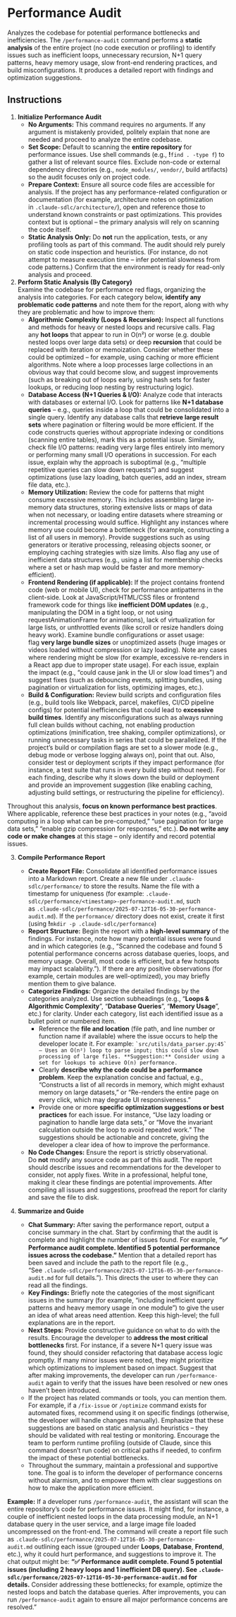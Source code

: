 # Performance Audit

Analyzes the codebase for potential performance bottlenecks and inefficiencies. The `/performance-audit` command performs a **static analysis** of the entire project (no code execution or profiling) to identify issues such as inefficient loops, unnecessary recursion, N+1 query patterns, heavy memory usage, slow front-end rendering practices, and build misconfigurations. It produces a detailed report with findings and optimization suggestions.

## Instructions

1. **Initialize Performance Audit**
    - **No Arguments:** This command requires no arguments. If any argument is mistakenly provided, politely explain that none are needed and proceed to analyze the entire codebase.
    - **Set Scope:** Default to scanning the **entire repository** for performance issues. Use shell commands (e.g., **!**`find . -type f`) to gather a list of relevant source files. Exclude non-code or external dependency directories (e.g., `node_modules/`, `vendor/`, build artifacts) so the audit focuses only on project code.
    - **Prepare Context:** Ensure all source code files are accessible for analysis. If the project has any performance-related configuration or documentation (for example, architecture notes on optimization in `.claude-sdlc/architecture/`), open and reference those to understand known constraints or past optimizations. This provides context but is optional – the primary analysis will rely on scanning the code itself.
    - **Static Analysis Only:** Do **not** run the application, tests, or any profiling tools as part of this command. The audit should rely purely on static code inspection and heuristics. (For instance, do not attempt to measure execution time – infer potential slowness from code patterns.) Confirm that the environment is ready for read-only analysis and proceed.
2. **Perform Static Analysis (By Category)**  
    Examine the codebase for performance red flags, organizing the analysis into categories. For each category below, **identify any problematic code patterns** and note them for the report, along with why they are problematic and how to improve them:
    - **Algorithmic Complexity (Loops & Recursion):** Inspect all functions and methods for heavy or nested loops and recursive calls. Flag any **hot loops** that appear to run in O(n²) or worse (e.g. double nested loops over large data sets) or deep **recursion** that could be replaced with iteration or memoization. Consider whether these could be optimized – for example, using caching or more efficient algorithms. Note where a loop processes large collections in an obvious way that could become slow, and suggest improvements (such as breaking out of loops early, using hash sets for faster lookups, or reducing loop nesting by restructuring logic).
    - **Database Access (N+1 Queries & I/O):** Analyze code that interacts with databases or external I/O. Look for patterns like **N+1 database queries** – e.g., queries inside a loop that could be consolidated into a single query. Identify any database calls that **retrieve large result sets** where pagination or filtering would be more efficient. If the code constructs queries without appropriate indexing or conditions (scanning entire tables), mark this as a potential issue. Similarly, check file I/O patterns: reading very large files entirely into memory or performing many small I/O operations in succession. For each issue, explain why the approach is suboptimal (e.g., “multiple repetitive queries can slow down requests”) and suggest optimizations (use lazy loading, batch queries, add an index, stream file data, etc.).
    - **Memory Utilization:** Review the code for patterns that might consume excessive memory. This includes assembling large in-memory data structures, storing extensive lists or maps of data when not necessary, or loading entire datasets where streaming or incremental processing would suffice. Highlight any instances where memory use could become a bottleneck (for example, constructing a list of all users in memory). Provide suggestions such as using generators or iterative processing, releasing objects sooner, or employing caching strategies with size limits. Also flag any use of inefficient data structures (e.g., using a list for membership checks where a set or hash map would be faster and more memory-efficient).
    - **Frontend Rendering (if applicable):** If the project contains frontend code (web or mobile UI), check for performance antipatterns in the client-side. Look at JavaScript/HTML/CSS files or frontend framework code for things like **inefficient DOM updates** (e.g., manipulating the DOM in a tight loop, or not using requestAnimationFrame for animations), lack of virtualization for large lists, or unthrottled events (like scroll or resize handlers doing heavy work). Examine bundle configurations or asset usage: flag **very large bundle sizes** or unoptimized assets (huge images or videos loaded without compression or lazy loading). Note any cases where rendering might be slow (for example, excessive re-renders in a React app due to improper state usage). For each issue, explain the impact (e.g., “could cause jank in the UI or slow load times”) and suggest fixes (such as debouncing events, splitting bundles, using pagination or virtualization for lists, optimizing images, etc.).
    - **Build & Configuration:** Review build scripts and configuration files (e.g., build tools like Webpack, parcel, makefiles, CI/CD pipeline configs) for potential inefficiencies that could lead to **excessive build times**. Identify any misconfigurations such as always running full clean builds without caching, not enabling production optimizations (minification, tree shaking, compiler optimizations), or running unnecessary tasks in series that could be parallelized. If the project’s build or compilation flags are set to a slower mode (e.g., debug mode or verbose logging always on), point that out. Also, consider test or deployment scripts if they impact performance (for instance, a test suite that runs in every build step without need). For each finding, describe why it slows down the build or deployment and provide an improvement suggestion (like enabling caching, adjusting build settings, or restructuring the pipeline for efficiency).

Throughout this analysis, **focus on known performance best practices**. Where applicable, reference these best practices in your notes (e.g., “avoid computing in a loop what can be pre-computed,” “use pagination for large data sets,” “enable gzip compression for responses,” etc.). **Do not write any code or make changes** at this stage – only identify and record potential issues.

3. **Compile Performance Report**
    - **Create Report File:** Consolidate all identified performance issues into a Markdown report. Create a new file under `.claude-sdlc/performance/` to store the results. Name the file with a timestamp for uniqueness (for example: `.claude-sdlc/performance/<timestamp>-performance-audit.md`, such as `.claude-sdlc/performance/2025-07-12T16-05-30-performance-audit.md`). If the `performance/` directory does not exist, create it first (using **!**`mkdir -p .claude-sdlc/performance`)
    - **Report Structure:** Begin the report with a **high-level summary** of the findings. For instance, note how many potential issues were found and in which categories (e.g., “Scanned the codebase and found 5 potential performance concerns across database queries, loops, and memory usage. Overall, most code is efficient, but a few hotspots may impact scalability.”). If there are any positive observations (for example, certain modules are well-optimized), you may briefly mention them to give balance.
    - **Categorize Findings:** Organize the detailed findings by the categories analyzed. Use section subheadings (e.g., “**Loops & Algorithmic Complexity**”, “**Database Queries**”, “**Memory Usage**”, etc.) for clarity. Under each category, list each identified issue as a bullet point or numbered item.
        - Reference the **file and location** (file path, and line number or function name if available) where the issue occurs to help the developer locate it. For example: `` `src/utils/data_parser.py:45` – Uses an O(n²) loop to parse input; this could slow down processing of large files. **Suggestion:** Consider using a set for lookups to achieve O(n) performance. ``
        - Clearly **describe why the code could be a performance problem**. Keep the explanation concise and factual, e.g., “Constructs a list of all records in memory, which might exhaust memory on large datasets,” or “Re-renders the entire page on every click, which may degrade UI responsiveness.”
        - Provide one or more **specific optimization suggestions or best practices** for each issue. For instance, “Use lazy loading or pagination to handle large data sets,” or “Move the invariant calculation outside the loop to avoid repeated work.” The suggestions should be actionable and concrete, giving the developer a clear idea of how to improve the performance.
    - **No Code Changes:** Ensure the report is strictly observational. Do **not** modify any source code as part of this audit. The report should describe issues and recommendations for the developer to consider, not apply fixes. Write in a professional, helpful tone, making it clear these findings are potential improvements. After compiling all issues and suggestions, proofread the report for clarity and save the file to disk.
        
4. **Summarize and Guide**
    - **Chat Summary:** After saving the performance report, output a concise summary in the chat. Start by confirming that the audit is complete and highlight the number of issues found. For example, **“✅ Performance audit complete. Identified 5 potential performance issues across the codebase.”** Mention that a detailed report has been saved and include the path to the report file (e.g., “See `.claude-sdlc/performance/2025-07-12T16-05-30-performance-audit.md` for full details.”). This directs the user to where they can read all the findings.
    - **Key Findings:** Briefly note the categories of the most significant issues in the summary (for example, “including inefficient query patterns and heavy memory usage in one module”) to give the user an idea of what areas need attention. Keep this high-level; the full explanations are in the report.
    - **Next Steps:** Provide constructive guidance on what to do with the results. Encourage the developer to **address the most critical bottlenecks** first. For instance, if a severe N+1 query issue was found, they should consider refactoring that database access logic promptly. If many minor issues were noted, they might prioritize which optimizations to implement based on impact. Suggest that after making improvements, the developer can run `/performance-audit` again to verify that the issues have been resolved or new ones haven’t been introduced.
    - If the project has related commands or tools, you can mention them. For example, if a `/fix-issue` or `/optimize` command exists for automated fixes, recommend using it on specific findings (otherwise, the developer will handle changes manually). Emphasize that these suggestions are based on static analysis and heuristics – they should be validated with real testing or monitoring. Encourage the team to perform runtime profiling (outside of Claude, since this command doesn’t run code) on critical paths if needed, to confirm the impact of these potential bottlenecks.
    - Throughout the summary, maintain a professional and supportive tone. The goal is to inform the developer of performance concerns without alarmism, and to empower them with clear suggestions on how to make the application more efficient.

**Example:** If a developer runs `/performance-audit`, the assistant will scan the entire repository’s code for performance issues. It might find, for instance, a couple of inefficient nested loops in the data processing module, an N+1 database query in the user service, and a large image file loaded uncompressed on the front-end. The command will create a report file such as `.claude-sdlc/performance/2025-07-12T16-05-30-performance-audit.md` outlining each issue (grouped under **Loops**, **Database**, **Frontend**, etc.), why it could hurt performance, and suggestions to improve it. The chat output might be: **“✅ Performance audit complete. Found 5 potential issues (including 2 heavy loops and 1 inefficient DB query). See `.claude-sdlc/performance/2025-07-12T16-05-30-performance-audit.md` for details.** Consider addressing these bottlenecks; for example, optimize the nested loops and batch the database queries. After improvements, you can run `/performance-audit` again to ensure all major performance concerns are resolved.”